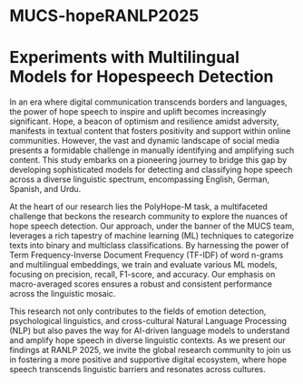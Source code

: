 # MUCS-hopeRANLP2025
# Experiments with Multilingual Models for Hopespeech Detection

In an era where digital communication transcends borders and languages, the power of hope speech to inspire and uplift becomes increasingly significant. Hope, a beacon of optimism and resilience amidst adversity, manifests in textual content that fosters positivity and support within online communities. However, the vast and dynamic landscape of social media presents a formidable challenge in manually identifying and amplifying such content. This study embarks on a pioneering journey to bridge this gap by developing sophisticated models for detecting and classifying hope speech across a diverse linguistic spectrum, encompassing English, German, Spanish, and Urdu.

At the heart of our research lies the PolyHope-M task, a multifaceted challenge that beckons the research community to explore the nuances of hope speech detection. Our approach, under the banner of the MUCS team, leverages a rich tapestry of machine learning (ML) techniques to categorize texts into binary and multiclass classifications. By harnessing the power of Term Frequency-Inverse Document Frequency (TF-IDF) of word n-grams and multilingual embeddings, we train and evaluate various ML models, focusing on precision, recall, F1-score, and accuracy. Our emphasis on macro-averaged scores ensures a robust and consistent performance across the linguistic mosaic.

This research not only contributes to the fields of emotion detection, psychological linguistics, and cross-cultural Natural Language Processing (NLP) but also paves the way for AI-driven language models to understand and amplify hope speech in diverse linguistic contexts. As we present our findings at RANLP 2025, we invite the global research community to join us in fostering a more positive and supportive digital ecosystem, where hope speech transcends linguistic barriers and resonates across cultures.
